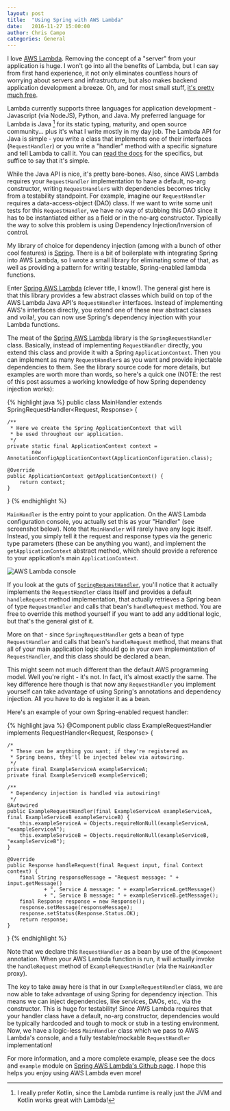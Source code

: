 ```yaml
---
layout: post
title:  "Using Spring with AWS Lambda"
date:   2016-11-27 15:00:00
author: Chris Campo
categories: General
---
```


I love [AWS Lambda](lambda). Removing the concept of a "server" from your application is huge. I won't go into all 
the benefits of Lambda, but I can say from first hand experience, it not only eliminates countless hours of worrying 
about servers and infrastructure, but also makes backend application development a breeze. Oh, and for most small 
stuff, [it's pretty much free](pricing).

Lambda currently supports three languages for application development - Javascript (via NodeJS), Python, and Java. My
preferred language for Lambda is Java [^1] for its static typing, maturity, and open source community... plus it's 
what I write mostly in my day job. The Lambda API for Java is simple - you write a class that implements one of their
interfaces (`RequestHandler`) or you write a "handler" method with a specific signature and tell Lambda to call it. You 
can [read the docs](lambda-java) for the specifics, but suffice to say that it's simple.
 
While the Java API is nice, it's pretty bare-bones. Also, since AWS Lambda requires your `RequestHandler` 
implementation to have a default, no-arg constructor, writing `RequestHandler`s with dependencies becomes tricky from
a testability standpoint. For example, imagine our `RequestHandler` requires a data-access-object (DAO) class. If we
want to write some unit tests for this `RequestHandler`, we have no way of stubbing this DAO since it has to be 
instantiated either as a field or in the no-arg constructor. Typically the way to solve this problem is using 
Dependency Injection/Inversion of control.

My library of choice for dependency injection (among with a bunch of other cool features) is [Spring](spring). There is 
a bit of boilerplate with integrating Spring into AWS Lambda, so I wrote a small library for eliminating some of that, 
as well as providing a pattern for writing testable, Spring-enabled lambda functions.

Enter [Spring AWS Lambda](spring-aws-lambda) (clever title, I know!). The general gist here is that this library 
provides a few abstract classes which build on top of the AWS Lambda Java API's `RequestHandler` interfaces. Instead 
of implementing AWS's interfaces directly, you extend one of these new abstract classes and voila!, you can now use 
Spring's dependency injection with your Lambda functions.

The meat of the [Spring AWS Lambda](spring-aws-lambda) library is the `SpringRequestHandler` class. Basically, 
instead of implementing `RequestHandler` directly, you extend this class and provide it with a 
Spring `ApplicationContext`. Then you can implement as many `RequestHandler`s as you want and provide injectable 
dependencies to them. See the library source code for more details, but examples are worth more than words, so here's a 
quick one (NOTE: the rest of this post assumes a working knowledge of how Spring dependency injection works):

{% highlight java %}
public class MainHandler extends SpringRequestHandler<Request, Response> {

    /**
     * Here we create the Spring ApplicationContext that will
     * be used throughout our application.
     */
    private static final ApplicationContext context =
            new AnnotationConfigApplicationContext(ApplicationConfiguration.class);

    @Override
    public ApplicationContext getApplicationContext() {
        return context;
    }
}
{% endhighlight %}

`MainHandler` is the entry point to your application. On the AWS Lambda configuration console, you actually set this 
as your "Handler" (see screenshot below). Note that `MainHandler` will rarely have any logic itself. Instead, you 
simply tell it the request and response types via the generic type parameters (these can be anything you want), and 
implement the `getApplicationContext` abstract method, which should provide a reference to your application's main 
`ApplicationContext`.

<img src="{{ site.baseurl }}/assets/images/lambda-conf.png" title="AWS Lambda console">

If you look at the guts of [`SpringRequestHandler`](spring-request-handler-source), you'll notice that it actually 
implements the `RequestHandler` class itself and provides a default `handleRequest` method implementation, that 
actually retrieves a Spring bean of type `RequestHandler` and calls that bean's `handleRequest` method. You are free 
to override this method yourself if you want to add any additional logic, but that's the general gist of it.

More on that - since `SpringRequestHandler` gets a bean of type `RequestHandler` and calls that bean's `handleRequest` 
method, that means that all of your main application logic should go in your own implementation of `RequestHandler`, 
and this class should be declared a bean.

This might seem not much different than the default AWS programming model. Well you're right - it's not. In fact, 
it's almost exactly the same. The key difference here though is that now any `RequestHandler` you implement yourself 
can take advantage of using Spring's annotations and dependency injection. All you have to do is register it as a bean.

Here's an example of your own Spring-enabled request handler:

{% highlight java %}
@Component
public class ExampleRequestHandler implements RequestHandler<Request, Response> {

    /*
     * These can be anything you want; if they're registered as 
     * Spring beans, they'll be injected below via autowiring.
     */
    private final ExampleServiceA exampleServiceA;
    private final ExampleServiceB exampleServiceB;

    /**
     * Dependency injection is handled via autowiring!
     */
    @Autowired
    public ExampleRequestHandler(final ExampleServiceA exampleServiceA, final ExampleServiceB exampleServiceB) {
        this.exampleServiceA = Objects.requireNonNull(exampleServiceA, "exampleServiceA");
        this.exampleServiceB = Objects.requireNonNull(exampleServiceB, "exampleServiceB");
    }

    @Override
    public Response handleRequest(final Request input, final Context context) {
        final String responseMessage = "Request message: " + input.getMessage()
                + ", Service A message: " + exampleServiceA.getMessage()
                + ", Service B message: " + exampleServiceB.getMessage();
        final Response response = new Response();
        response.setMessage(responseMessage);
        response.setStatus(Response.Status.OK);
        return response;
    }
}
{% endhighlight %}

Note that we declare this `RequestHandler` as a bean by use of the `@Component` annotation. When your AWS Lambda 
function is run, it will actually invoke the `handleRequest` method of `ExampleRequestHandler` (via the `MainHandler`
proxy).

The key to take away here is that in our `ExampleRequestHandler` class, we are now able to take advantage of using 
Spring for dependency injection. This means we can inject dependencies, like services, DAOs, etc., via the 
constructor. This is huge for testability! Since AWS Lambda requires that your handler class have a default, no-arg 
constructor, dependencies would be typically hardcoded and tough to mock or stub in a testing environment. Now, we 
have a logic-less `MainHandler` class which we pass to AWS Lambda's console, and a fully 
testable/mockable `RequestHandler` implementation!

For more information, and a more complete example, please see the docs and `example` module on [Spring AWS Lambda's 
Github page](spring-aws-lambda). I hope this helps you enjoy using AWS Lambda even more!

[^1]: I really prefer Kotlin, since the Lambda runtime is really just the JVM and Kotlin works great with Lambda!

[lambda]: https://aws.amazon.com/lambda/
[pricing]: https://aws.amazon.com/lambda/pricing/
[lambda-java]: http://docs.aws.amazon.com/lambda/latest/dg/java-programming-model.html
[spring]: http://spring.io
[spring-aws-lambda]: https://github.com/ccampo133/spring-aws-lambda
[spring-request-handler-source]: https://github.com/ccampo133/spring-aws-lambda/blob/master/spring-aws-lambda/src/main/java/me/ccampo/spring/aws/lambda/SpringRequestHandler.java
